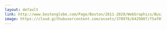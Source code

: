 ```yaml
---
layout: default
link: http://www.bostonglobe.com/Page/Boston/2011-2020/WebGraphics/Business/BostonGlobe.com/2013/05/25yearsglobe100/25yearsglobe100.xml
image: https://cloud.githubusercontent.com/assets/370976/6429807/f5af07be-bfb7-11e4-9a43-f657451ef562.jpg
---
```


